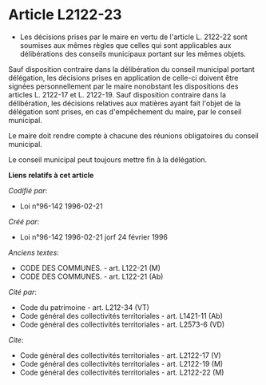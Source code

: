 # Article L2122-23

- Les décisions prises par le maire en vertu de l'article L. 2122-22 sont soumises aux mêmes règles que celles qui sont
applicables aux délibérations des conseils municipaux portant sur les mêmes objets.

Sauf disposition contraire dans la délibération du conseil municipal portant délégation, les décisions prises en application
de celle-ci doivent être signées personnellement par le maire nonobstant les dispositions des articles L. 2122-17 et L.
2122-19. Sauf disposition contraire dans la délibération, les décisions relatives aux matières ayant fait l'objet de la
délégation sont prises, en cas d'empêchement du maire, par le conseil municipal.

Le maire doit rendre compte à chacune des réunions obligatoires du conseil municipal.

Le conseil municipal peut toujours mettre fin à la délégation.

**Liens relatifs à cet article**

_Codifié par_:

  - Loi n°96-142 1996-02-21

_Créé par_:

  - Loi n°96-142 1996-02-21 jorf 24 février 1996

_Anciens textes_:

  - CODE DES COMMUNES. - art. L122-21 (M)
  - CODE DES COMMUNES. - art. L122-21 (Ab)

_Cité par_:

  - Code du patrimoine - art. L212-34 (VT)
  - Code général des collectivités territoriales - art. L1421-11 (Ab)
  - Code général des collectivités territoriales - art. L2573-6 (VD)

_Cite_:

  - Code général des collectivités territoriales - art. L2122-17 (V)
  - Code général des collectivités territoriales - art. L2122-19 (M)
  - Code général des collectivités territoriales - art. L2122-22 (M)
